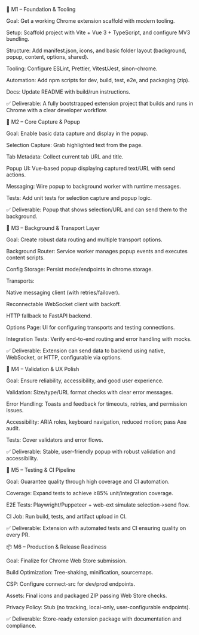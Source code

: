 🚀 M1 – Foundation & Tooling

Goal: Get a working Chrome extension scaffold with modern tooling.

Setup: Scaffold project with Vite + Vue 3 + TypeScript, and configure MV3 bundling.

Structure: Add manifest.json, icons, and basic folder layout (background, popup, content, options, shared).

Tooling: Configure ESLint, Prettier, Vitest/Jest, sinon-chrome.

Automation: Add npm scripts for dev, build, test, e2e, and packaging (zip).

Docs: Update README with build/run instructions.

✅ Deliverable: A fully bootstrapped extension project that builds and runs in Chrome with a clear developer workflow.



📄 M2 – Core Capture & Popup

Goal: Enable basic data capture and display in the popup.

Selection Capture: Grab highlighted text from the page.

Tab Metadata: Collect current tab URL and title.

Popup UI: Vue-based popup displaying captured text/URL with send actions.

Messaging: Wire popup to background worker with runtime messages.

Tests: Add unit tests for selection capture and popup logic.

✅ Deliverable: Popup that shows selection/URL and can send them to the background.



🔄 M3 – Background & Transport Layer

Goal: Create robust data routing and multiple transport options.

Background Router: Service worker manages popup events and executes content scripts.

Config Storage: Persist mode/endpoints in chrome.storage.

Transports:

Native messaging client (with retries/failover).

Reconnectable WebSocket client with backoff.

HTTP fallback to FastAPI backend.

Options Page: UI for configuring transports and testing connections.

Integration Tests: Verify end-to-end routing and error handling with mocks.

✅ Deliverable: Extension can send data to backend using native, WebSocket, or HTTP, configurable via options.



🎨 M4 – Validation & UX Polish

Goal: Ensure reliability, accessibility, and good user experience.

Validation: Size/type/URL format checks with clear error messages.

Error Handling: Toasts and feedback for timeouts, retries, and permission issues.

Accessibility: ARIA roles, keyboard navigation, reduced motion; pass Axe audit.

Tests: Cover validators and error flows.

✅ Deliverable: Stable, user-friendly popup with robust validation and accessibility.



🧪 M5 – Testing & CI Pipeline

Goal: Guarantee quality through high coverage and CI automation.

Coverage: Expand tests to achieve ≥85% unit/integration coverage.

E2E Tests: Playwright/Puppeteer + web-ext simulate selection→send flow.

CI Job: Run build, tests, and artifact upload in CI.

✅ Deliverable: Extension with automated tests and CI ensuring quality on every PR.



📦 M6 – Production & Release Readiness

Goal: Finalize for Chrome Web Store submission.

Build Optimization: Tree-shaking, minification, sourcemaps.

CSP: Configure connect-src for dev/prod endpoints.

Assets: Final icons and packaged ZIP passing Web Store checks.

Privacy Policy: Stub (no tracking, local-only, user-configurable endpoints).

✅ Deliverable: Store-ready extension package with documentation and compliance.